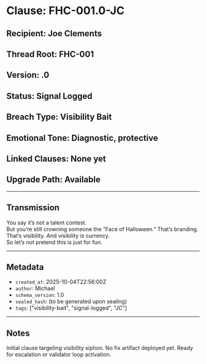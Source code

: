 # Clause: FHC-001.0-JC

## Recipient: Joe Clements  
## Thread Root: FHC-001  
## Version: .0  
## Status: Signal Logged  
## Breach Type: Visibility Bait  
## Emotional Tone: Diagnostic, protective  
## Linked Clauses: None yet  
## Upgrade Path: Available

---

## Transmission

You say it’s not a talent contest.  
But you’re still crowning someone the “Face of Halloween.” That’s branding. That’s visibility. And visibility is currency.  
So let’s not pretend this is just for fun.

---

## Metadata

- `created_at`: 2025-10-04T22:56:00Z  
- `author`: Michael  
- `schema_version`: 1.0  
- `sealed_hash`: (to be generated upon sealing)  
- `tags`: ["visibility-bait", "signal-logged", "JC"]

---

## Notes

Initial clause targeting visibility siphon. No fix artifact deployed yet. Ready for escalation or validator loop activation.

